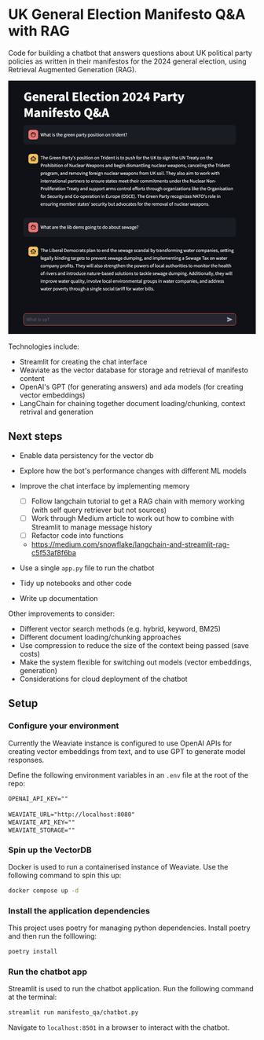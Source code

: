 # UK General Election Manifesto Q&A with RAG

Code for building a chatbot that answers questions about UK political party policies as
written in their manifestos for the 2024 general election, using Retrieval Augmented
Generation (RAG).

<img src="images/chat_example.png" alt="drawing" width="700"/>


Technologies include:
- Streamlit for creating the chat interface
- Weaviate as the vector database for storage and retrieval of manifesto content
- OpenAI's GPT (for generating answers) and ada models (for creating vector embeddings)
- LangChain for chaining together document loading/chunking, context retrival and generation



## Next steps
- Enable data persistency for the vector db 
- Explore how the bot's performance changes with different ML models
- Improve the chat interface by implementing memory
    - [ ] Follow langchain tutorial to get a RAG chain with memory working (with self query retriever but not sources)  
    - [ ] Work through Medium article to work out how to combine with Streamlit to manage message history
    - [ ] Refactor code into functions 
    - https://medium.com/snowflake/langchain-and-streamlit-rag-c5f53af8f6ba
 
- Use a single `app.py` file to run the chatbot
- Tidy up notebooks and other code
- Write up documentation

Other improvements to consider:
- Different vector search methods (e.g. hybrid, keyword, BM25)
- Different document loading/chunking approaches
- Use compression to reduce the size of the context being passed (save costs)
- Make the system flexible for switching out models (vector embeddings, generation)
- Considerations for cloud deployment of the chatbot


## Setup

### Configure your environment

Currently the Weaviate instance is configured to use OpenAI APIs for creating vector embeddings
from text, and to use GPT to generate model responses. 

Define the following environment variables in an `.env` file at the root of the repo:

```
OPENAI_API_KEY=""

WEAVIATE_URL="http://localhost:8080"
WEAVIATE_API_KEY=""
WEAVIATE_STORAGE=""
```

### Spin up the VectorDB

Docker is used to run a containerised instance of Weaviate. Use the following command to spin this up:

```bash
docker compose up -d
```

### Install the application dependencies

This project uses poetry for managing python dependencies. Install poetry and then run the folllowing: 

```bash
poetry install
```

### Run the chatbot app

Streamlit is used to run the chatbot application. Run the following command at the terminal:

```bash
streamlit run manifesto_qa/chatbot.py
```

Navigate to `localhost:8501` in a browser to interact with the chatbot. 